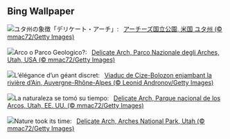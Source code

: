 ## Bing Wallpaper
![](https://www.bing.com/th?id=OHR.DelicateArch_JA-JP9672362055_UHD.jpg&w=1000)ユタ州の象徴「デリケート・アーチ」:&nbsp;&ensp;[アーチーズ国立公園, 米国 ユタ州 (© mmac72/Getty Images)](https://www.bing.com/th?id=OHR.DelicateArch_JA-JP9672362055_UHD.jpg)
<br><br/>
![](https://www.bing.com/th?id=OHR.DelicateArch_IT-IT6581270768_UHD.jpg&w=1000)Arco o Parco Geologico?:&nbsp;&ensp;[Delicate Arch, Parco Nazionale degli Arches, Utah, USA (© mmac72/Getty Images)](https://www.bing.com/th?id=OHR.DelicateArch_IT-IT6581270768_UHD.jpg)
<br><br/>
![](https://www.bing.com/th?id=OHR.BolozonViaduct_FR-FR0653638254_UHD.jpg&w=1000)L’élégance d’un géant discret:&nbsp;&ensp;[Viaduc de Cize-Bolozon enjambant la rivière d’Ain, Auvergne-Rhône-Alpes (© Leonid Andronov/Getty Images)](https://www.bing.com/th?id=OHR.BolozonViaduct_FR-FR0653638254_UHD.jpg)
<br><br/>
![](https://www.bing.com/th?id=OHR.DelicateArch_ES-ES1233867011_UHD.jpg&w=1000)La naturaleza se tomó su tiempo:&nbsp;&ensp;[Delicate Arch, Parque nacional de los Arcos, Utah, EE. UU. (© mmac72/Getty Images)](https://www.bing.com/th?id=OHR.DelicateArch_ES-ES1233867011_UHD.jpg)
<br><br/>
![](https://www.bing.com/th?id=OHR.DelicateArch_EN-GB9851304724_UHD.jpg&w=1000)Nature took its time:&nbsp;&ensp;[Delicate Arch, Arches National Park, Utah (© mmac72/Getty Images)](https://www.bing.com/th?id=OHR.DelicateArch_EN-GB9851304724_UHD.jpg)
<br><br/>
